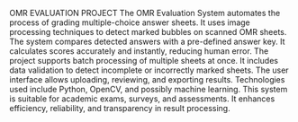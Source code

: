 OMR EVALUATION PROJECT
The OMR Evaluation System automates the process of grading multiple-choice answer sheets.
It uses image processing techniques to detect marked bubbles on scanned OMR sheets.
The system compares detected answers with a pre-defined answer key.
It calculates scores accurately and instantly, reducing human error.
The project supports batch processing of multiple sheets at once.
It includes data validation to detect incomplete or incorrectly marked sheets.
The user interface allows uploading, reviewing, and exporting results.
Technologies used include Python, OpenCV, and possibly machine learning.
This system is suitable for academic exams, surveys, and assessments.
It enhances efficiency, reliability, and transparency in result processing.
